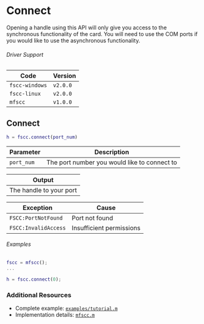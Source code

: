 # Connect

Opening a handle using this API will only give you access to the synchronous functionality of the card. You will need to use the COM ports if you would like to use the asynchronous functionality.

###### Driver Support
| Code | Version |
| ---- | ------- |
| `fscc-windows` | `v2.0.0` |
| `fscc-linux` | `v2.0.0` |
| `mfscc` | `v1.0.0` |


## Connect
```MATLAB
h = fscc.connect(port_num)
```

| Parameter | Description |
| --------- | ----------- |
| `port_num` | The port number you would like to connect to |

| Output |
|------- |
| The handle to your port |

| Exception | Cause |
| --------- | ----- |
| `FSCC:PortNotFound` | Port not found |
| `FSCC:InvalidAccess` | Insufficient permissions |

###### Examples
```MATLAB
fscc = mfscc();
...

h = fscc.connect(0);
```


### Additional Resources
- Complete example: [`examples/tutorial.m`](../examples/tutorial.m)
- Implementation details: [`mfscc.m`](../mfscc.m)
